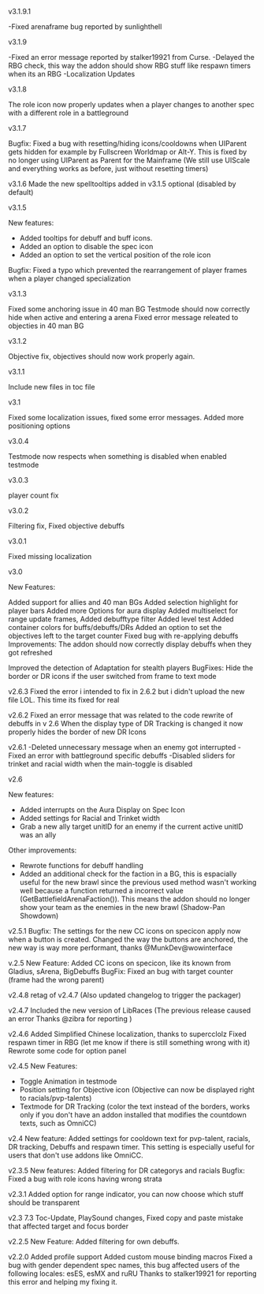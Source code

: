 v3.1.9.1

-Fixed arenaframe bug reported by sunlighthell


v3.1.9

-Fixed an error message reported by stalker19921 from Curse.
-Delayed the RBG check, this way the addon should show RBG stuff like respawn timers when its an RBG
-Localization Updates

v3.1.8

The role icon now properly updates when a player changes to another spec with a different role in a battleground

v3.1.7

Bugfix: Fixed a bug with resetting/hiding icons/cooldowns when UIParent gets hidden for example by Fullscreen Worldmap or Alt-Y. This is fixed by no longer using UIParent as Parent for the Mainframe (We still use UIScale and everything works as before, just without resetting timers)

v3.1.6
Made the new spelltooltips added in v3.1.5 optional (disabled by default)

v3.1.5

New features: 
- Added tooltips for debuff and buff icons.
- Added an option to disable the spec icon
- Added an option to set the vertical position of the role icon

Bugfix:
Fixed a typo which prevented the rearrangement of player frames when a player changed specialization


v3.1.3

Fixed some anchoring issue in 40 man BG
Testmode should now correctly hide when active and entering a arena
Fixed error message releated to objecties in 40 man BG

v3.1.2

Objective fix, objectives should now work properly again.

v3.1.1

Include new files in toc file

v3.1

Fixed some localization issues, fixed some error messages.
Added more positioning options

v3.0.4

Testmode now respects when something is disabled when enabled testmode

v3.0.3

player count fix

v3.0.2

Filtering fix,
Fixed objective debuffs

v3.0.1

Fixed missing localization

v3.0

New Features:

Added support for allies and 40 man BGs
Added selection highlight for player bars
Added more Options for aura display
Added multiselect for range update frames,
Added debufftype filter
Added level test
Added container colors for buffs/debuffs/DRs
Added an option to set the objectives left to the target counter
Fixed bug with re-applying debuffs
Improvements:
The addon should now correctly display debuffs when they got refreshed

Improved the detection of Adaptation for stealth players BugFixes:
Hide the border or DR icons if the user switched from frame to text mode

v2.6.3
Fixed the error i intended to fix in 2.6.2 but i didn't upload the new file LOL. This time its fixed for real

v2.6.2
Fixed an error message that was related to the code rewrite of debuffs in v 2.6
When the display type of DR Tracking is changed it now properly hides the border of new DR Icons

v2.6.1
-Deleted unnecessary message when an enemy got interrupted
-Fixed an error with battleground specific debuffs
-Disabled sliders for trinket and racial width when the main-toggle is disabled

v2.6

New features:
- Added interrupts on the Aura Display on Spec Icon
- Added settings for Racial and Trinket width
- Grab a new ally target unitID for an enemy if the current active unitID was an ally

Other improvements:
- Rewrote functions for debuff handling
- Added an additional check for the faction in a BG, this is espacially useful for the new brawl since the previous used method wasn't working well because a function returned a incorrect value (GetBattlefieldArenaFaction()). This means the addon should no longer show your team as the enemies in the new brawl (Shadow-Pan Showdown)

v2.5.1
Bugfix: The settings for the new CC icons on specicon apply now when a button is created.
Changed the way the buttons are anchored, the new way is way more performant, thanks @MunkDev@wowinterface

v.2.5
New Feature: Added CC icons on specicon, like its known from Gladius, sArena, BigDebuffs
BugFix: Fixed an bug with target counter (frame had the wrong parent)

v2.4.8
retag of v2.4.7 (Also updated changelog to trigger the packager)

v2.4.7
Included the new version of LibRaces (The previous release caused an error Thanks @zibra for reporting )

v2.4.6
Added Simplified Chinese localization, thanks to supercclolz
Fixed respawn timer in RBG (let me know if there is still something wrong with it)
Rewrote some code for option panel

v2.4.5
New Features:
- Toggle Animation in testmode
- Position setting for Objective icon (Objective can now be displayed right to racials/pvp-talents)
- Textmode for DR Tracking (color the text instead of the borders, works only if you don't have an addon installed that modifies the countdown texts, such as OmniCC)

v2.4
New feature: Added settings for cooldown text for pvp-talent, racials, DR tracking, Debuffs and respawn timer. This setting is especially useful for users that don't use addons like OmniCC.

v2.3.5
New features: Added filtering for DR categorys and racials
Bugfix: Fixed a bug with role icons having wrong strata

v2.3.1
Added option for range indicator, you can now choose which stuff should be transparent

v2.3
7.3 Toc-Update, PlaySound changes, Fixed copy and paste mistake that affected target and focus border

v2.2.5
New Feature: Added filtering for own debuffs.

v2.2.0
Added profile support
Added custom mouse binding macros
Fixed a bug with gender dependent spec names, this bug affected users of the following locales: esES, esMX and ruRU
Thanks to stalker19921 for reporting this error and helping my fixing it.
